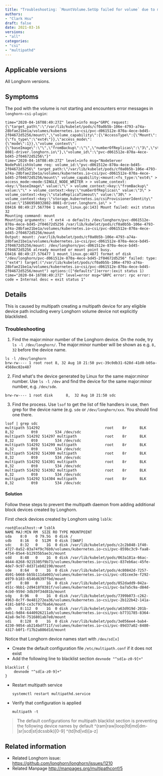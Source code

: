 ```yaml
---
title: "Troubleshooting: `MountVolume.SetUp failed for volume` due to multipathd on the node"
authors:
- "Clark Hsu"
draft: false
date: 2021-03-16
versions:
- "all"
categories:
- "csi"
- "multipathd"
---
```


## Applicable versions

All Longhorn versions.

## Symptoms

The pod with the volume is not starting and encounters error messages in `longhorn-csi-plugin`:

```
time="2020-04-16T08:49:27Z" level=info msg="GRPC request: {\"target_path\":\"/var/lib/kubelet/pods/cf0a0b5b-106e-4793-a74a-28bfae21be1a/volumes/kubernetes.io~csi/pvc-d061512e-870a-4ece-bd45-2f04672d5256/mount\",\"volume_capability\":{\"AccessType\":{\"Mount\":{\"fs_type\":\"ext4\"}},\"access_mode\":{\"mode\":1}},\"volume_context\":{\"baseImage\":\"\",\"fromBackup\":\"\",\"numberOfReplicas\":\"3\",\"staleReplicaTimeout\":\"30\",\"storage.kubernetes.io/csiProvisionerIdentity\":\"1586958032802-8081-driver.longhorn.io\"},\"volume_id\":\"pvc-d061512e-870a-4ece-bd45-2f04672d5256\"}"
time="2020-04-16T08:49:27Z" level=info msg="NodeServer NodePublishVolume req: volume_id:\"pvc-d061512e-870a-4ece-bd45-2f04672d5256\" target_path:\"/var/lib/kubelet/pods/cf0a0b5b-106e-4793-a74a-28bfae21be1a/volumes/kubernetes.io~csi/pvc-d061512e-870a-4ece-bd45-2f04672d5256/mount\" volume_capability:<mount:<fs_type:\"ext4\" > access_mode:<mode:SINGLE_NODE_WRITER > > volume_context:<key:\"baseImage\" value:\"\" > volume_context:<key:\"fromBackup\" value:\"\" > volume_context:<key:\"numberOfReplicas\" value:\"3\" > volume_context:<key:\"staleReplicaTimeout\" value:\"30\" > volume_context:<key:\"storage.kubernetes.io/csiProvisionerIdentity\" value:\"1586958032802-8081-driver.longhorn.io\" > "
E0416 08:49:27.567704 1 mount_linux.go:143] Mount failed: exit status 32
Mounting command: mount
Mounting arguments: -t ext4 -o defaults /dev/longhorn/pvc-d061512e-870a-4ece-bd45-2f04672d5256 /var/lib/kubelet/pods/cf0a0b5b-106e-4793-a74a-28bfae21be1a/volumes/kubernetes.io~csi/pvc-d061512e-870a-4ece-bd45-2f04672d5256/mount
Output: mount: /var/lib/kubelet/pods/cf0a0b5b-106e-4793-a74a-28bfae21be1a/volumes/kubernetes.io~csi/pvc-d061512e-870a-4ece-bd45-2f04672d5256/mount: /dev/longhorn/pvc-d061512e-870a-4ece-bd45-2f04672d5256 already mounted or mount point busy.
E0416 08:49:27.576477 1 mount_linux.go:487] format of disk "/dev/longhorn/pvc-d061512e-870a-4ece-bd45-2f04672d5256" failed: type:("ext4") target:("/var/lib/kubelet/pods/cf0a0b5b-106e-4793-a74a-28bfae21be1a/volumes/kubernetes.io~csi/pvc-d061512e-870a-4ece-bd45-2f04672d5256/mount") options:(["defaults"])error:(exit status 1)
time="2020-04-16T08:49:27Z" level=error msg="GRPC error: rpc error: code = Internal desc = exit status 1"
```

## Details

This is caused by multipath creating a multipath device for any eligible device path including every Longhorn volume device not explicitly blacklisted.

### Troubleshooting

1. Find the major:minor number of the Longhorn device. On the node, try `ls -l /dev/longhorn/`. The major:minor number will be shown as e.g. `8, 32` before the device name.

```
ls -l /dev/longhorn
brw-rw---- 1 root root 8, 32 Aug 10 21:50 pvc-39c0db31-628d-41d0-b05a-4568ec02e487
```

2. Find what's the device generated by Linux for the same major:minor number. Use `ls -l /dev` and find the device for the same major:minor number, e.g. `/dev/sde`.

```
brw-rw---- 1 root disk      8,  32 Aug 10 21:50 sdc
```

3. Find the process. Use `lsof` to get the list of file handlers in use, then grep for the device name (e.g. `sde` or `/dev/longhorn/xxx`. You should find one there.

```
lsof | grep sdc
multipath 514292                              root    8r      BLK               8,32        0t0        534 /dev/sdc
multipath 514292 514297 multipath             root    8r      BLK               8,32        0t0        534 /dev/sdc
multipath 514292 514299 multipath             root    8r      BLK               8,32        0t0        534 /dev/sdc
multipath 514292 514300 multipath             root    8r      BLK               8,32        0t0        534 /dev/sdc
multipath 514292 514301 multipath             root    8r      BLK               8,32        0t0        534 /dev/sdc
multipath 514292 514302 multipath             root    8r      BLK               8,32        0t0        534 /dev/sdc
multipath 514292 514304 multipath             root    8r      BLK               8,32        0t0        534 /dev/sdc
```

#### Solution

Follow these steps to prevent the multipath daemon from adding additional block devices created by Longhorn.

First check devices created by Longhorn using `lsblk`:

```
root@localhost:~# lsblk
NAME MAJ:MIN RM  SIZE RO TYPE MOUNTPOINT
sda    8:0    0 79.5G  0 disk /
sdb    8:16   0  512M  0 disk [SWAP]
sdc    8:32   0    1G  0 disk /var/lib/kubelet/pods/c2c2b848-1f40-4727-8a52-03a74f9c76b9/volumes/kubernetes.io~csi/pvc-859bc3c9-faa8-4f54-85e4-b12935b5ae3c/mount
sdd    8:48   0    1G  0 disk /var/lib/kubelet/pods/063a181a-66ac-4644-8268-9215305f9b73/volumes/kubernetes.io~csi/pvc-837eb6ac-45fe-4de7-9c97-8d371eb02190/mount
sde    8:64   0    1G  0 disk /var/lib/kubelet/pods/4c80842d-7257-4b91-b668-bb5b111da003/volumes/kubernetes.io~csi/pvc-c01cee3e-f292-4979-b183-6546d6397fbd/mount
sdf    8:80   0    1G  0 disk /var/lib/kubelet/pods/052dadd9-042a-451c-9bb1-2d9418f0381f/volumes/kubernetes.io~csi/pvc-ba7a5c9a-d84d-4cb0-959d-3db39f34d81b/mount
sdg    8:96   0    1G  0 disk /var/lib/kubelet/pods/7399b073-c262-4963-8c7f-9e481272ea36/volumes/kubernetes.io~csi/pvc-2b122b42-141a-4181-b8fd-ce3cf91f6a64/mount
sdh    8:112  0    1G  0 disk /var/lib/kubelet/pods/a63d919d-201b-4eb1-9d84-6440926211a9/volumes/kubernetes.io~csi/pvc-b7731785-8364-42a8-9e7d-7516801ab7e0/mount
sdi    8:128  0    1G  0 disk /var/lib/kubelet/pods/3e056ee4-bab4-4230-9054-ab214bdf711f/volumes/kubernetes.io~csi/pvc-89d37a02-8480-4317-b0f1-f17b2a886d1d/mount
```

Notice that Longhorn device names start with `/dev/sd[x]`

- Create the default configuration file `/etc/multipath.conf` if it does not exist
- Add the following line to blacklist section `devnode "^sd[a-z0-9]+"`

```
blacklist {
    devnode "^sd[a-z0-9]+"
}
```

- Restart multipath service

  `systemctl restart multipathd.service`

- Verify that configuration is applied

  `multipath -t`

> The default configurations for multipath blacklist section is preventing the following device names by default
> ^(ram|raw|loop|fd|md|dm-|sr|scd|st|dcssblk)[0-9]
> ^(td|hd|vd)[a-z]

## Related information

- Related Longhorn issue: https://github.com/longhorn/longhorn/issues/1210
- Related Manpage http://manpages.org/multipathconf/5
